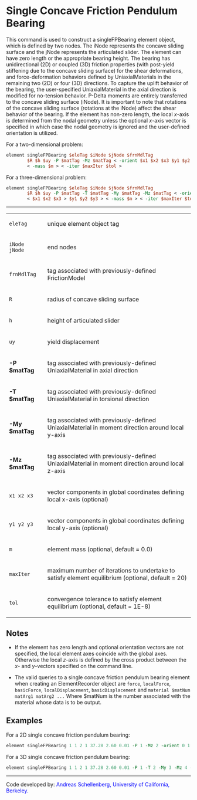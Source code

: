 # Single Concave Friction Pendulum Bearing

This command is used to construct a singleFPBearing element object,
which is defined by two nodes. The iNode represents the concave sliding
surface and the jNode represents the articulated slider. The element can
have zero length or the appropriate bearing height. The bearing has
unidirectional (2D) or coupled (3D) friction properties (with post-yield
stiffening due to the concave sliding surface) for the shear
deformations, and force-deformation behaviors defined by
UniaxialMaterials in the remaining two (2D) or four (3D) directions. To
capture the uplift behavior of the bearing, the user-specified
UniaxialMaterial in the axial direction is modified for no-tension
behavior. P-Delta moments are entirely transferred to the concave
sliding surface (iNode). It is important to note that rotations of the
concave sliding surface (rotations at the iNode) affect the shear
behavior of the bearing. If the element has non-zero length, the local
$x$-axis is determined from the nodal geometry unless the optional $x$-axis
vector is specified in which case the nodal geometry is ignored and the
user-defined orientation is utilized.

<p>For a two-dimensional problem:</p>

```tcl
element singleFPBearing $eleTag $iNode $jNode $frnMdlTag
        $R $h $uy -P $matTag -Mz $matTag < -orient $x1 $x2 $x3 $y1 $y2 $y3 >
        < -mass $m > < -iter $maxIter $tol >
```

<p>For a three-dimensional problem:</p>

```tcl
element singleFPBearing $eleTag $iNode $jNode $frnMdlTag
        $R $h $uy -P $matTag -T $matTag -My $matTag -Mz $matTag < -orient
        < $x1 $x2 $x3 > $y1 $y2 $y3 > < -mass $m > < -iter $maxIter $tol >
```

<hr />
<table>
<tbody>
<tr class="odd">
<td><code class="parameter-table-variable">eleTag</code></td>
<td><p>unique element object tag</p></td>
</tr>
<tr class="even">
<td><p><code class="parameter-table-variable">iNode jNode</code></p></td>
<td><p>end nodes</p></td>
</tr>
<tr class="odd">
<td><code class="parameter-table-variable">frnMdlTag</code></td>
<td><p>tag associated with previously-defined FrictionModel</p></td>
</tr>
<tr class="even">
<td><code class="parameter-table-variable">R</code></td>
<td><p>radius of concave sliding surface</p></td>
</tr>
<tr class="odd">
<td><code class="parameter-table-variable">h</code></td>
<td><p>height of articulated slider</p></td>
</tr>
<tr class="even">
<td><code class="parameter-table-variable">uy</code></td>
<td><p>yield displacement</p></td>
</tr>
<tr class="odd">
<td><p><strong>-P $matTag</strong></p></td>
<td><p>tag associated with previously-defined UniaxialMaterial in axial
direction</p></td>
</tr>
<tr class="even">
<td><p><strong>-T $matTag</strong></p></td>
<td><p>tag associated with previously-defined UniaxialMaterial in
torsional direction</p></td>
</tr>
<tr class="odd">
<td><p><strong>-My $matTag</strong></p></td>
<td><p>tag associated with previously-defined UniaxialMaterial in moment
direction around local y-axis</p></td>
</tr>
<tr class="even">
<td><p><strong>-Mz $matTag</strong></p></td>
<td><p>tag associated with previously-defined UniaxialMaterial in moment
direction around local z-axis</p></td>
</tr>
<tr class="odd">
<td><p><code class="parameter-table-variable">x1 x2 x3</code></p></td>
<td><p>vector components in global coordinates defining local x-axis
(optional)</p></td>
</tr>
<tr class="even">
<td><p><code class="parameter-table-variable">y1 y2 y3</code></p></td>
<td><p>vector components in global coordinates defining local y-axis
(optional)</p></td>
</tr>
<tr class="odd">
<td><code class="parameter-table-variable">m</code></td>
<td><p>element mass (optional, default = 0.0)</p></td>
</tr>
<tr class="even">
<td><code class="parameter-table-variable">maxIter</code></td>
<td><p>maximum number of iterations to undertake to satisfy element
equilibrium (optional, default = 20)</p></td>
</tr>
<tr class="odd">
<td><code class="parameter-table-variable">tol</code></td>
<td><p>convergence tolerance to satisfy element equilibrium (optional,
default = 1E-8)</p></td>
</tr>
</tbody>
</table>

## Notes

- If the element has zero length and optional orientation vectors are
  not specified, the local element axes coincide with the global axes.
  Otherwise the local $z$-axis is defined by the cross product between the
  $x$- and $y$-vectors specified on the command line.

- The valid queries to a single concave friction pendulum bearing
  element when creating an ElementRecorder object are `force`,
  `localForce`, `basicForce`, `localDisplacement`, `basicDisplacement` and
  `material $matNum matArg1 matArg2 ...` Where $matNum is the number
  associated with the material whose data is to be output.

## Examples

For a 2D single concave friction pendulum bearing:
```tcl
element singleFPBearing 1 1 2 1 37.28 2.60 0.01 -P 1 -Mz 2 -orient 0 1 0 -1 0 0; 
```

For a 3D single concave friction pendulum bearing:
```tcl
element singleFPBearing 1 1 2 1 37.28 2.60 0.01 -P 1 -T 2 -My 3 -Mz 4 -orient 0 0 1 -1 0 0; 
```

<hr />
<p>Code developed by: <span style="color:blue"> Andreas
Schellenberg, University of California, Berkeley. </span></p>

